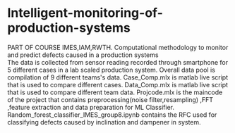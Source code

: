 # Intelligent-monitoring-of-production-systems
PART OF COURSE IMES,IAM,RWTH.
Computational methodology to monitor and predict defects caused in a production systems  
The data is collected from sensor reading recorded through smartphone for 5 different cases in a lab scaled production system.
Overall data pool is compilation of 9 different teams's data.
Case_Comp.mlx is matlab live script that is used to compare different cases.
Data_Comp.mlx is matlab live script that is used to compare different team data.
Projcode.mlx is the maincode of the project that contains preprocessing(noise filter,resampling) ,FFT ,feature extraction and data preparation for ML Classifier.
Random_forest_classifier_IMES_group8.ipynb contains the RFC used for classifying defects caused by inclination and dampener in system.
